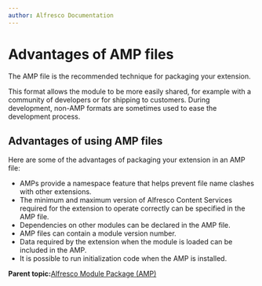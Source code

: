 ```yaml
---
author: Alfresco Documentation
---
```


# Advantages of AMP files

The AMP file is the recommended technique for packaging your extension.

This format allows the module to be more easily shared, for example with a community of developers or for shipping to customers. During development, non-AMP formats are sometimes used to ease the development process.

## Advantages of using AMP files

Here are some of the advantages of packaging your extension in an AMP file:

-   AMPs provide a namespace feature that helps prevent file name clashes with other extensions.
-   The minimum and maximum version of Alfresco Content Services required for the extension to operate correctly can be specified in the AMP file.
-   Dependencies on other modules can be declared in the AMP file.
-   AMP files can contain a module version number.
-   Data required by the extension when the module is loaded can be included in the AMP.
-   It is possible to run initialization code when the AMP is installed.

**Parent topic:**[Alfresco Module Package \(AMP\)](../concepts/dev-extensions-packaging-techniques-amps.md)

